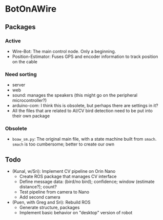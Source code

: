# BotOnAWire

## Packages
### Active
* Wire-Bot: The main control node. Only a beginning. 
* Position-Estimator: Fuses GPS and encoder information to track position on the cable

### Need sorting
* server
* web
* sound: manages the speakers (this might go on the peripheral microcontroller?)
* arduino-com: I think this is obsolete, but perhaps there are settings in it?
* All the files that are related to AI/CV bird detection need to be put into their own package

### Obsolete
* `boaw_sm.py`: The original main file, with a state machine built from `smach`. `smach` is too cumbersome; better to create our own 

## Todo
* (Kunal, w/Sri): Implement CV pipeline on Orin Nano
  * Create ROS package that manages CV interface
  * Define message data: (bird/no bird); confidence; window (estimate distance?); count?
  * Test pipeline from camera to Nano
  * Add second camera
* (Puen, with Greg and Sri): Rebuild ROS
  * Generate structure, packages
  * Implement basic behavior on "desktop" version of robot
